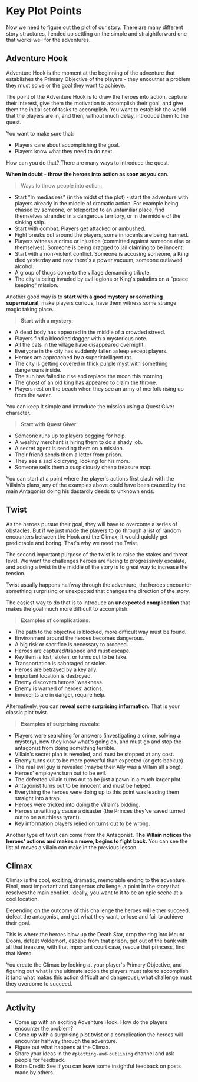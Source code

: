 # Key Plot Points

Now we need to figure out the plot of our story. There are many different story structures, I ended up settling on the simple and straightforward one that works well for the adventures.

## Adventure Hook
Adventure Hook is the moment at the beginning of the adventure that establishes the Primary Objective of the players - they encoutner a problem they must solve or the goal they want to achieve.

The point of the Adventure Hook is to draw the heroes into action, capture their interest, give them the motivation to accomplish their goal, and give them the initial set of tasks to accomplish. You want to establish the world that the players are in, and then, without much delay, introduce them to the quest. 

You want to make sure that:
- Players care about accomplishing the goal.
- Players know what they need to do next.

How can you do that? There are many ways to introduce the quest.

**When in doubt - throw the heroes into action as soon as you can**.

> Ways to throw people into action:
- Start "In medias res" (in the midst of the plot) - start the adventure with players already in the middle of dramatic action. For example being chased by someone, or teleported to an unfamiliar place, find themselves stranded in a dangerous territory, or in the middle of the sinking ship.
- Start with combat. Players get attacked or ambushed.
- Fight breaks out around the players, some innocents are being harmed.
- Players witness a crime or injustice (committed against someone else or themselves). Someone is being dragged to jail claiming to be innoent.
- Start with a non-violent conflict. Someone is accusing someone, a King died yesterday and now there's a power vacuum, someone outlawed alcohol.
- A group of thugs come to the village demanding tribute.
- The city is being invaded by evil legions or King's paladins on a "peace keeping" mission.

Another good way is to **start with a good mystery or something supernatural**, make players curious, have them witness some strange magic taking place.

> **Start with a mystery**:
- A dead body has appeared in the middle of a crowded streed.
- Players find a bloodied dagger with a mysterious note.
- All the cats in the village have disappeared overnight.
- Everyone in the city has suddenly fallen asleep except players.
- Heroes are approached by a superintelligent rat.
- The city is getting covered in thick purple myst with something dangerouns inside.
- The sun has failed to rise and replace the moon this morning.
- The ghost of an old king has appeared to claim the throne.
- Players rest on the beach when they see an army of merfolk rising up from the water.

<!-- 
- Someone gives them a map and runs away without saying a word.
- Mysterious letter. 
-->

You can keep it simple and introduce the mission using a Quest Giver character.

> **Start with Quest Giver**:
- Someone runs up to players begging for help.
- A wealthy merchant is hiring them to do a shady job.
- A secret agent is sending them on a mission.
- Their friend sends them a letter from prison.
- They see a sad kid crying, looking for his mom.
- Someone sells them a suspiciously cheap treasure map.

You can start at a point where the player's actions first clash with the Villain's plans, any of the examples above could have been caused by the main Antagonist doing his dastardly deeds to unknown ends.

<!-- 
how to make sure of that? put someone in jeopardy? 
Examples of hooks.
Witness the villain's plot.
Interesting challenge = interesting hook?
Make it interesting and exciting in the same way your primary objective is exciting, the way youre planning to entertain players throughout the adventure.
-->


## Twist
As the heroes pursue their goal, they will have to overcome a series of obstacles. But if we just made the players to go through a list of random encounters between the Hook and the Climax, it would quickly get predictable and boring. That's why we need the Twist.

The second important purpose of the twist is to raise the stakes and threat level. We want the challenges heroes are facing to progressively escalate, and adding a twist in the middle of the story is to great way to increase the tension.

Twist usually happens halfway through the adventure, the heroes encounter something surprising or unexpected that changes the direction of the story. 

The easiest way to do that is to introduce an **unexpected complication** that makes the goal much more difficult to accomplish.  

> **Examples of complications**:
- The path to the objective is blocked, more difficult way must be found.
- Environment around the heroes becomes dangerous.
- A big risk or sacrifice is necessary to proceed.
- Heroes are captured/trapped and must escape.
- Key item is lost, stolen, or turns out to be fake.
- Transportation is sabotaged or stolen.
- Heroes are betrayed by a key ally. 
- Important location is destroyed.
- Enemy discovers heroes’ weakness.
- Enemy is warned of heroes’ actions.
- Innocents are in danger, require help.

Alternatively, you can **reveal some surprising information**. That is your classic plot twist.

> **Examples of surprising reveals**:
- Players were searching for answers (investigating a crime, solving a mystery), now they know what's going on, and must go and stop the antagonist from doing something terrible.
- Villain's secret plan is revealed, and must be stopped at any cost.
- Enemy turns out to be more powerful than expected (or gets backup).
- The real evil guy is revealed (maybe their Ally was a Villain all along).
- Heroes' employers turn out to be evil.
- The defeated villain turns out to be just a pawn in a much larger plot.
- Antagonist turns out to be innocent and must be helped.
- Everything the heroes were doing up to this point was leading them straight into a trap.
- Heroes were tricked into doing the Villain's bidding.
- Heroes unwittingly cause a disaster (the Princes they've saved turned out to be a ruthless tyrant).
- Key information players relied on turns out to be wrong.

Another type of twist can come from the Antagonist. **The Villain notices the heroes' actions and makes a move, begins to fight back.** You can see the list of moves a villain can make in the previous lesson.

<!--  Players reach an important milestone. -->


## Climax
Climax is the cool, exciting, dramatic, memorable ending to the adventure. Final, most important and dangerous challenge, a point in the story that resolves the main conflict. Ideally, you want to it to be an epic scene at a cool location.

Depending on the outcome of this challenge the heroes will either succeed, defeat the antagonist, and get what they want, or lose and fail to achieve their goal.

This is where the heroes blow up the Death Star, drop the ring into Mount Doom, defeat Voldemort, escape from that prison, get out of the bank with all that treasure, with that important court case, rescue that princess, find that Nemo.

You create the Climax by looking at your player's Primary Objective, and figuring out what is the ultimate action the players must take to accomplish it (and what makes this action difficult and dangerous), what challenge must they overcome to succeed.

<!--  
What awesome moment about this adventure will the players remember a year from now?
Multiple climax resolutions?
-->

---

## Activity
- Come up with an exciting Adventure Hook. How do the players encounter the problem?
- Come up with a surprising plot twist or a complication the heroes will encounter halfway through the adventure.
- Figure out what happens at the Climax.
- Share your ideas in the `#plotting-and-outlining` channel and ask people for feedback.
- Extra Credit: See if you can leave some insightful feedback on posts made by others.